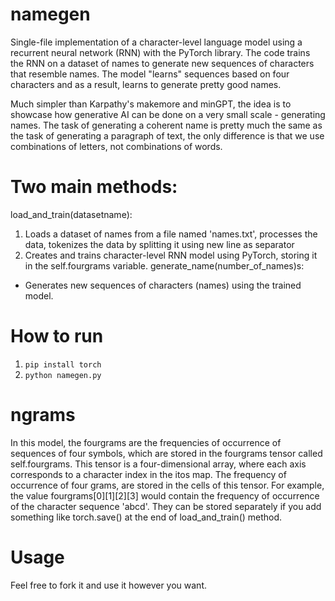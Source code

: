 # namegen
Single-file implementation of a character-level language model using a recurrent neural network (RNN) with the PyTorch library. The code trains the RNN on a dataset of names to generate new sequences of characters that resemble names. The model "learns" sequences based on four characters and as a result, learns to generate pretty good names.

Much simpler than Karpathy's makemore and minGPT, the idea is to showcase how generative AI can be done on a very small scale - generating names. The task of generating a coherent name is pretty much the same as the task of generating a paragraph of text, the only difference is that we use combinations of letters, not combinations of words.

# Two main methods:
load_and_train(datasetname): 
1. Loads a dataset of names from a file named 'names.txt', processes the data, tokenizes the data by splitting it using new line as separator
2. Creates and trains character-level RNN model using PyTorch, storing it in the self.fourgrams variable.
generate_name(number_of_names)s:
- Generates new sequences of characters (names) using the trained model.

# How to run
1. `pip install torch`
2. `python namegen.py`

# ngrams
In this model, the fourgrams are the frequencies of occurrence of sequences of four symbols, which are stored in the fourgrams tensor called self.fourgrams. This tensor is a four-dimensional array, where each axis corresponds to a character index in the itos map. The frequency of occurrence of four grams, are stored in the cells of this tensor. For example, the value fourgrams[0][1][2][3] would contain the frequency of occurrence of the character sequence 'abcd'. They can be stored separately if you add something like torch.save() at the end of load_and_train() method.

# Usage
Feel free to fork it and use it however you want.
